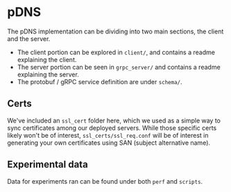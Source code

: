 # pDNS

The pDNS implementation can be dividing into two main sections, the client and the server. 

* The client portion can be explored in `client/`, and contains a readme explaining the client.
* The server portion can be seen in `grpc_server/` and contains a readme explaining the server.
* The protobuf / gRPC service definition are under `schema/`.

## Certs
We've included an `ssl_cert` folder here, which we used as a simple way to sync certificates among our deployed servers.
While those specific certs likely won't be of interest, `ssl_certs/ssl_req.conf` will be of interest in generating your own
certificates using SAN (subject alternative name).

## Experimental data
Data for experiments ran can be found under both `perf` and `scripts`.

